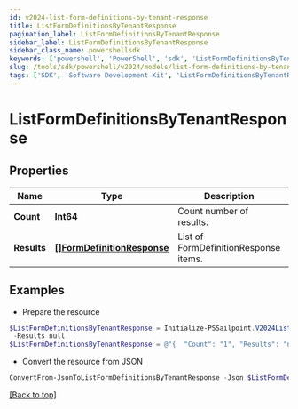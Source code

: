 ```yaml
---
id: v2024-list-form-definitions-by-tenant-response
title: ListFormDefinitionsByTenantResponse
pagination_label: ListFormDefinitionsByTenantResponse
sidebar_label: ListFormDefinitionsByTenantResponse
sidebar_class_name: powershellsdk
keywords: ['powershell', 'PowerShell', 'sdk', 'ListFormDefinitionsByTenantResponse', 'V2024ListFormDefinitionsByTenantResponse'] 
slug: /tools/sdk/powershell/v2024/models/list-form-definitions-by-tenant-response
tags: ['SDK', 'Software Development Kit', 'ListFormDefinitionsByTenantResponse', 'V2024ListFormDefinitionsByTenantResponse']
---
```



# ListFormDefinitionsByTenantResponse

## Properties

Name | Type | Description | Notes
------------ | ------------- | ------------- | -------------
**Count** | **Int64** | Count number of results. | [optional] 
**Results** | [**[]FormDefinitionResponse**](form-definition-response) | List of FormDefinitionResponse items. | [optional] 

## Examples

- Prepare the resource
```powershell
$ListFormDefinitionsByTenantResponse = Initialize-PSSailpoint.V2024ListFormDefinitionsByTenantResponse  -Count 1 `
 -Results null
$ListFormDefinitionsByTenantResponse = @"{  "Count": "1", "Results": "null "}"@
```

- Convert the resource from JSON
```powershell
ConvertFrom-JsonToListFormDefinitionsByTenantResponse -Json $ListFormDefinitionsByTenantResponse
```


[[Back to top]](#) 

